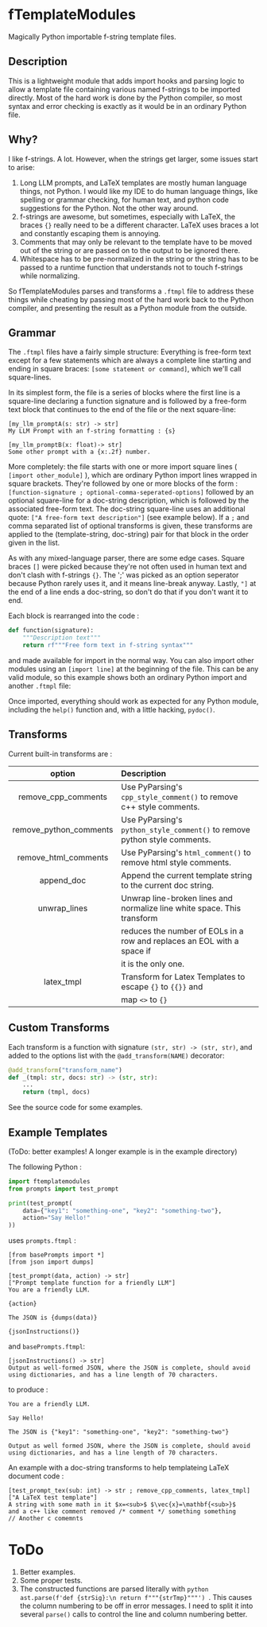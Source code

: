 # fTemplateModules
Magically Python importable f-string template files.

## Description
This is a lightweight module that adds import hooks and parsing
logic to allow a template file containing various named f-strings
to be imported directly. Most of the hard work is done by the
Python compiler, so most syntax and error checking is exactly as 
it would be in an ordinary Python file.

## Why?
I like f-strings. A lot. However, when the strings get larger, some issues
start to arise:
1.  Long LLM prompts, and LaTeX templates are mostly human language things,
    not Python. I would like my IDE to do human language things, like
    spelling or grammar checking, for human text, and python code suggestions
    for the Python. Not the other way around.
2.  f-strings are awesome, but sometimes, especially with LaTeX, the braces `{}`
    really need to be a different character. LaTeX uses braces a lot and
    constantly escaping them is annoying.
3.  Comments that may only be relevant to the template have to be moved out
    of the string or are passed on to the output to be ignored there.
4.  Whitespace has to be pre-normalized in the string or the string has to
    be passed to a runtime function that understands not to touch f-strings 
    while normalizing.

So fTemplateModules parses and transforms a `.ftmpl` file to address these
things while cheating by passing most of the hard work back to the Python
compiler, and presenting the result as a Python module from the outside.

## Grammar
The `.ftmpl` files have a fairly simple structure: Everything is free-form
text except for a few statements which are always a complete line starting and
ending in square braces: `[some statement or command]`, which we'll call
square-lines.

In its simplest form, the file is a series of blocks where the first line is
a square-line declaring a function signature and is followed by a free-form
text block that continues to the end of the file or the next square-line:
```text
[my_llm_promptA(s: str) -> str]
My LLM Prompt with an f-string formatting : {s}

[my_llm_promptB(x: float)-> str]
Some other prompt with a {x:.2f} number.
```

More completely: the file starts with one or more import square lines 
( `[import other_module]` ), which are ordinary Python import lines wrapped
in square brackets. They're followed by one or more blocks of the form :
`[function-signature ; optional-comma-seperated-options]` followed by 
an optional square-line for a doc-string description, which is followed
by the associated free-form text. The doc-string square-line uses an
additional quote: `["A free-form text description"]` (see example below).
If a `;` and comma separated list of optional transforms is given, these
transforms are applied to the (template-string, doc-string) pair for that
block in the order given in the list.

As with any mixed-language parser, there are some edge cases. Square
braces `[]` were picked because they're not often used in human text and
don't clash with f-strings `{}`. The ';' was picked as an option seperator
because Python rarely uses it, and it means line-break anyway. Lastly,
`"]` at the end of a line ends a doc-string, so don't do that if you
don't want it to end.

Each block is rearranged into the code :
```python
def function(signature):
    """Description text"""
    return rf"""Free form text in f-string syntax"""
```
and made available for import in the normal way.
You can also import other modules using an `[import line]` at the
beginning of the file. This can be any valid module, so this example
shows both an ordinary Python import and another `.ftmpl` file:

Once imported, everything should work as expected for any Python module,
including the `help()` function and, with a little hacking, `pydoc()`.

## Transforms
Current built-in transforms are :

| option | Description |
| :--:|:--- |
| remove_cpp_comments    | Use PyParsing's `cpp_style_comment()` to remove c++ style comments.        |
| remove_python_comments | Use PyParsing's `python_style_comment()` to remove python style comments.  |
| remove_html_comments   | Use PyParsing's `html_comment()` to remove html style comments.            |
| append_doc             | Append the current template string to the current doc string.            |
| unwrap_lines           | Unwrap line-broken lines and normalize line white space. This transform  |
|                        | reduces the number of EOLs in a row and replaces an EOL with a space if  |
|                        | it is the only one. |
| latex_tmpl             | Transform for Latex Templates to escape `{}` to `{{}}` and 
|                        | map `<>` to `{}` |

## Custom Transforms
Each transform is a function with signature `(str, str) -> (str, str)`, and
added to the options list with the `@add_transform(NAME)` decorator:

```python
@add_transform("transform_name")
def _(tmpl: str, docs: str) -> (str, str):
    ...
    return (tmpl, docs)
```
See the source code for some examples.

## Example Templates
(ToDo: better examples! A longer example is in the example directory)

The following Python :
```python
import ftemplatemodules
from prompts import test_prompt

print(test_prompt(
    data={"key1": "something-one", "key2": "something-two"},
    action="Say Hello!"
))
```
uses `prompts.ftmpl` :
```text
[from basePrompts import *]
[from json import dumps]

[test_prompt(data, action) -> str]
["Prompt template function for a friendly LLM"]
You are a friendly LLM.

{action}

The JSON is {dumps(data)}

{jsonInstructions()}
```
and `basePrompts.ftmpl`:
```text
[jsonInstructions() -> str]
Output as well-formed JSON, where the JSON is complete, should avoid using dictionaries, and has a line length of 70 characters.
````
to produce :
```text
You are a friendly LLM.

Say Hello!

The JSON is {"key1": "something-one", "key2": "something-two"}

Output as well formed JSON, where the JSON is complete, should avoid using dictionaries, and has a line length of 70 characters.
```

An example with a doc-string transforms to help templateing LaTeX 
document code :
```text
[test_prompt_tex(sub: int) -> str ; remove_cpp_comments, latex_tmpl]
["A LaTeX test template"]
A string with some math in it $x=<sub>$ $\vec{x}=\mathbf{<sub>}$
and a c++ like comment removed /* comment */ something something
// Another c comemnts
```

# ToDo
1. Better examples.
2. Some proper tests.
3. The constructed functions are parsed literally with `python
ast.parse(f'def {strSig}:\n return f"""{strTmp}"""') `.
This causes the column numbering to be off in error messages. I
need to split it into several `parse()` calls to control the line and
column numbering better.

